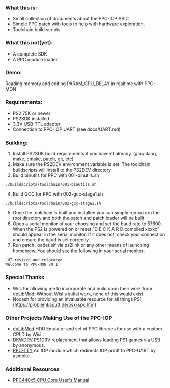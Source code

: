 
### What this is:
- Small collection of documents about the PPC-IOP ASIC
- Simple PPC patch with tools to help with hardware exploration.
- Toolchain build scripts

### What this not(yet):
- A complete SDK
- A PPC module loader

### Demo:
Reading memory and editing PARAM_CPU_DELAY in realtime with PPC-MON


### Requirements:
- PS2 75K or newer
- PS2SDK installed
- 3.3V USB-TTL adapter
- Connection to PPC-IOP UART (see docs/UART.md)

### Building:
1. Install PS2SDK build requirements if you haven't already. (gcc/clang, make, cmake, patch, git, etc)
2. Make sure the PS2DEV environment variable is set. The toolchain buildscripts will install to the PS2DEV directory
3. Build binutils for PPC with 001-binutils.sh 
```
./buildscripts/toolchain/001-binutils.sh
```
4. Build GCC for PPC with 002-gcc-stage1.sh 
```
./buildscripts/toolchain/002-gcc-stage1.sh
```
5. Once the toolchain is built and installed you can simply run `make` in the root directory and both the patch and patch loader will be built
6. Open a serial monitor of your choosing and set the baud rate to 57600. When the PS2 is powered on or reset "D E C K A R D compiled xxxxx" should appear in the serial monitor. If it does not, check your connection and ensure the baud is set correctly.
7. Run patch_loader.elf via ps2link or any other means of launching homebrew. You should see the following in your serial monitor:
```
LUT resized and relocated
Welcome to PPC-MON v0.1
```

### Special Thanks
- Wisi for allowing me to incorporate and build upon their work from dpLibMod. Without Wisi's initial work, none of this would exist.
- Nocash for providing an invaluable resource for all things PS1 (https://problemkaputt.de/psx-spx.htm)

### Other Projects Making Use of the PPC-IOP
 - [dpLibMod](https://www.psx-place.com/threads/hdd-for-ps2-scph75000x-later-models.30696/page-2#post-255399) HDD Emulator and set of PPC libraries for use with a custom CPLD by Wisi.
 - [DKWDRV](https://github.com/wisi-w/DKWDRV/releases) PS1DRV replacement that allows loading PS1 games via USB by anonymous.
 - [PPC-TTY](https://cdn.discordapp.com/attachments/707601990422757448/1143638991728562329/ppctty.zip) An IOP module which redirects IOP printf to PPC-UART by asmblur.


### Additional Resources
- [PPC440x5 CPU Core User's Manual](http://class.ece.iastate.edu/cpre584/ref/Xilinx/edk/ppc440x5_um.pdf)